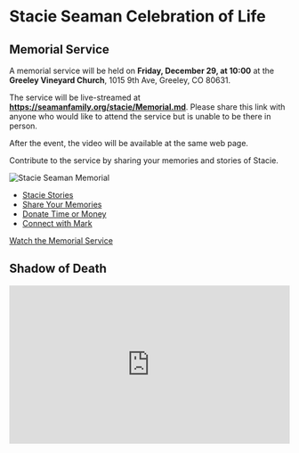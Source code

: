 # Stacie Seaman Celebration of Life

## Memorial Service

A memorial service will be held on **Friday, December 29, at 10:00** at the **Greeley Vineyard Church**, 1015 9th Ave, Greeley,
CO 80631.

The service will be live-streamed at **https://seamanfamily.org/stacie/Memorial.md**. Please share this link with anyone
who would like to attend the service but is unable to be there in person.

After the event, the video will be available at the same web page.

Contribute to the service by sharing your memories and stories of Stacie.  

![Stacie Seaman Memorial](img/Memorial.jpg)

* [Stacie Stories](/stacie/Stories.md)
* [Share Your Memories](/stacie/Memories.md)
* [Donate Time or Money](/stacie/Donate.md)
* [Connect with Mark](/stacie/Connect.md)


<a class="btn brown" href="https://greeleyvineyardchurch.subspla.sh/sk29hjj" target="_memorial">Watch the Memorial Service</a>

## Shadow of Death

<div style="position: relative; padding-bottom: 56.25%; height: 0;"><iframe style="position: absolute; top: 0; left: 0; width: 100%; height: 100%; border: 0;" src="https://www.tella.tv/video/clqpesst300db0fjjh2r3gmya/embed?b=0&title=1&a=0&loop=0&t=0&muted=0" allowfullscreen allowtransparency></iframe></div>

